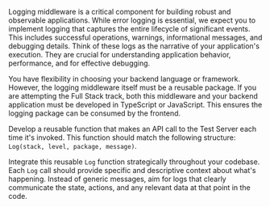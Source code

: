 Logging middleware is a critical component for building robust and observable applications. While error logging is essential, we expect you to implement logging that captures the entire lifecycle of significant events. This includes successful operations, warnings, informational messages, and debugging details. Think of these logs as the narrative of your application's execution. They are crucial for understanding application behavior, performance, and for effective debugging.

You have flexibility in choosing your backend language or framework. However, the logging middleware itself must be a reusable package. If you are attempting the Full Stack track, both this middleware and your backend application must be developed in TypeScript or JavaScript. This ensures the logging package can be consumed by the frontend.

Develop a reusable function that makes an API call to the Test Server each time it's invoked. This function should match the following structure: `Log(stack, level, package, message)`.

Integrate this reusable `Log` function strategically throughout your codebase. Each `Log` call should provide specific and descriptive context about what's happening. Instead of generic messages, aim for logs that clearly communicate the state, actions, and any relevant data at that point in the code.